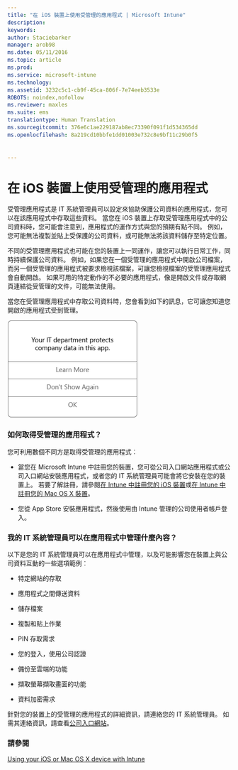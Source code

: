 ```yaml
---
title: "在 iOS 裝置上使用受管理的應用程式 | Microsoft Intune"
description: 
keywords: 
author: Staciebarker
manager: arob98
ms.date: 05/11/2016
ms.topic: article
ms.prod: 
ms.service: microsoft-intune
ms.technology: 
ms.assetid: 3232c5c1-cb9f-45ca-806f-7e74eeb3533e
ROBOTS: noindex,nofollow
ms.reviewer: maxles
ms.suite: ems
translationtype: Human Translation
ms.sourcegitcommit: 376e6c1ae229187ab8ec73390f091f1d534365dd
ms.openlocfilehash: 8a219cd10bbfe1dd01003e732c8e9bf11c29b0f5


---
```



# 在 iOS 裝置上使用受管理的應用程式

受管理應用程式是 IT 系統管理員可以設定來協助保護公司資料的應用程式，您可以在該應用程式中存取這些資料。 當您在 iOS 裝置上存取受管理應用程式中的公司資料時，您可能會注意到，應用程式的運作方式與您的預期有點不同。 例如，您可能無法複製並貼上受保護的公司資料，或可能無法將該資料儲存至特定位置。

不同的受管理應用程式也可能在您的裝置上一同運作，讓您可以執行日常工作，同時持續保護公司資料。 例如，如果您在一個受管理的應用程式中開啟公司檔案，而另一個受管理的應用程式被要求檢視該檔案，可讓您檢視檔案的受管理應用程式會自動開啟。 如果可用的特定動作的不必要的應用程式，像是開啟文件或存取網頁連結從受管理的文件，可能無法使用。

當您在受管理應用程式中存取公司資料時，您會看到如下的訊息，它可讓您知道您開啟的應用程式受到管理。

![managed-apps-message-ios](./media/managed-apps-message.png)

### 如何取得受管理的應用程式？
您可利用數個不同方是取得受管理的應用程式︰

-   當您在 Microsoft Intune 中註冊您的裝置，您可從公司入口網站應用程式或公司入口網站安裝應用程式，或者您的 IT 系統管理員可能會將它安裝在您的裝置上。 若要了解註冊，請參閱[在 Intune 中註冊您的 iOS 裝置](enroll-your-device-in-intune-ios.md)或[在 Intune 中註冊您的 Mac OS X 裝置](enroll-your-device-in-intune-mac-os-x.md)。

-   您從 App Store 安裝應用程式，然後使用由 Intune 管理的公司使用者帳戶登入。

### 我的 IT 系統管理員可以在應用程式中管理什麼內容？
以下是您的 IT 系統管理員可以在應用程式中管理，以及可能影響您在裝置上與公司資料互動的一些選項範例︰

-   特定網站的存取

-   應用程式之間傳送資料

-   儲存檔案

-   複製和貼上作業

-   PIN 存取需求

-   您的登入，使用公司認證

-   備份至雲端的功能

-   擷取螢幕擷取畫面的功能

-   資料加密需求


針對您的裝置上的受管理的應用程式的詳細資訊，請連絡您的 IT 系統管理員。 如需其連絡資訊，請查看[公司入口網站](http://portal.manage.microsoft.com)。

### 請參閱
[Using your iOS or Mac OS X device with Intune](using-your-ios-or-mac-os-x-device-with-intune.md)


<!--HONumber=Jul16_HO3-->


